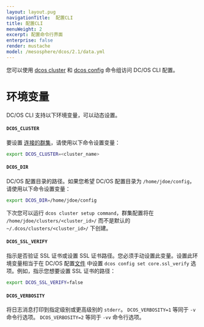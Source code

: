 ```yaml
---
layout: layout.pug
navigationTitle:  配置CLI
title: 配置CLI
menuWeight: 2
excerpt: 配置命令行界面
enterprise: false
render: mustache
model: /mesosphere/dcos/2.1/data.yml
---
```


您可以使用 [dcos cluster](/mesosphere/dcos/cn/2.1/cli/command-reference/dcos-cluster/) 和 [dcos config](/mesosphere/dcos/cn/2.1/cli/command-reference/dcos-config/) 命令组访问 DC/OS CLI 配置。

# 环境变量

DC/OS CLI 支持以下环境变量，可以动态设置。

<a name="dcos-cluster"></a>

#### `DCOS_CLUSTER`

要设置 [连接的群集](/mesosphere/dcos/cn/2.1/cli/command-reference/dcos-cluster/dcos-cluster-attach/)，请使用以下命令设置变量：

```bash
export DCOS_CLUSTER=<cluster_name>
```

<a name="dcos-dir"></a>

#### `DCOS_DIR`

DC/OS 配置目录的路径。如果您希望 DC/OS 配置目录为 `/home/jdoe/config`，请使用以下命令设置变量：

```bash
export DCOS_DIR=/home/jdoe/config
```

下次您可以运行 `dcos cluster setup command`，群集配置将在 `/home/jdoe/clusters/<cluster_id>/` 而不是默认的 `~/.dcos/clusters/<cluster_id>/` 下创建。

<a name="dcos-ssl-verify"></a>

#### `DCOS_SSL_VERIFY`

指示是否验证 SSL 证书或设置 SSL 证书路径。您必须手动设置此变量。设置此环境变量相当于在 DC/OS 配置[文件](#configuration-files) 中设置 `dcos config set core.ssl_verify` 选项。例如，指示您想要设置 SSL 证书的路径：

```bash
export DCOS_SSL_VERIFY=false
```

<a name="dcos-verbosity"></a>

#### `DCOS_VERBOSITY`

将日志消息打印到指定级别或更高级别的 `stderr`。 `DCOS_VERBOSITY=1` 等同于 `-v` 命令行选项。 `DCOS_VERBOSITY=2` 等同于 `-vv` 命令行选项。
